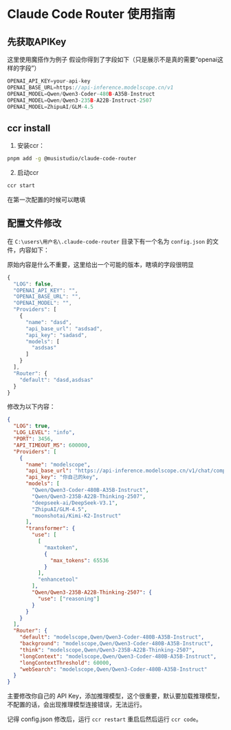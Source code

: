 # Claude Code Router 使用指南

## 先获取APIKey

  这里使用魔搭作为例子
  假设你得到了字段如下（只是展示不是真的需要“openai这样的字段”）

```js
OPENAI_API_KEY=your-api-key
OPENAI_BASE_URL=https://api-inference.modelscope.cn/v1
OPENAI_MODEL=Qwen/Qwen3-Coder-480B-A35B-Instruct
OPENAI_MODEL=Qwen/Qwen3-235B-A22B-Instruct-2507
OPENAI_MODEL=ZhipuAI/GLM-4.5
```

## ccr install

1. 安装ccr：

```bash
pnpm add -g @musistudio/claude-code-router 
```
2. 启动ccr

```bash
ccr start
```

  在第一次配置的时候可以瞎填    

## 配置文件修改

在 `C:\users\用户名\.claude-code-router` 目录下有一个名为 `config.json` 的文件，内容如下：

  原始内容是什么不重要，这里给出一个可能的版本，瞎填的字段很明显

```js
{
  "LOG": false,
  "OPENAI_API_KEY": "",
  "OPENAI_BASE_URL": "",
  "OPENAI_MODEL": "",
  "Providers": [
    {
      "name": "dasd",
      "api_base_url": "asdsad",
      "api_key": "sadasd",
      "models": [
        "asdsas"
      ]
    }
  ],
  "Router": {
    "default": "dasd,asdsas"
  }
}
```

修改为以下内容：
```json
{
  "LOG": true,
  "LOG_LEVEL": "info",
  "PORT": 3456,
  "API_TIMEOUT_MS": 600000,
  "Providers": [
    {
      "name": "modelscope",
      "api_base_url": "https://api-inference.modelscope.cn/v1/chat/completions",
      "api_key": "你自己的key",
      "models": [
        "Qwen/Qwen3-Coder-480B-A35B-Instruct",
        "Qwen/Qwen3-235B-A22B-Thinking-2507",
        "deepseek-ai/DeepSeek-V3.1",
        "ZhipuAI/GLM-4.5",
        "moonshotai/Kimi-K2-Instruct"
      ],
      "transformer": {
        "use": [
          [
            "maxtoken",
            {
              "max_tokens": 65536
            }
          ],
          "enhancetool"
        ],
        "Qwen/Qwen3-235B-A22B-Thinking-2507": {
          "use": ["reasoning"]
        }
      }
    }
  ],
  "Router": {
    "default": "modelscope,Qwen/Qwen3-Coder-480B-A35B-Instruct",
    "background": "modelscope,Qwen/Qwen3-Coder-480B-A35B-Instruct",
    "think": "modelscope,Qwen/Qwen3-235B-A22B-Thinking-2507",
    "longContext": "modelscope,Qwen/Qwen3-Coder-480B-A35B-Instruct",
    "longContextThreshold": 60000,
    "webSearch": "modelscope,Qwen/Qwen3-Coder-480B-A35B-Instruct"
  }
}

```

主要修改你自己的 API Key，添加推理模型，这个很重要，默认要加载推理模型，不配置的话，会出现推理模型连接错误，无法运行。

记得 config.json 修改后，运行 `ccr restart` 重启后然后运行 `ccr code`。